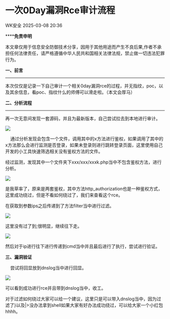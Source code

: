 #  一次0Day漏洞Rce审计流程   
 WK安全   2025-03-08 20:36  
  
******免责申明**  
  
本文章仅用于信息安全防御技术分享，因用于其他用途而产生不良后果,作者不承担任何法律责任，请严格遵循中华人民共和国相关法律法规，禁止做一切违法犯罪行为。  
  
  
  
**一、前言**  
  
****  
本次仅仅是记录一下自己审计一个相关0day漏洞rce的过程，并无指纹，poc，以及其余信息，看poc、指纹什么的师傅可以滑走啦。（本文会厚马）  
  
**二、分析流程**  
  
****  
再一次无意间发现一套源码，并且为最新版本，自己尝试拉去到本地进行审计。  
  
![](https://mmbiz.qpic.cn/sz_mmbiz_png/ZRKuxIKRyhV6jHoC9V3bLicvicDmUfIY0BFqSobPiat4UPdzNFBibdBjiaickLSJauKFPckW1xR5tfiap1Z3SOubM6b7Q/640?wx_fmt=png&from=appmsg "")  
  
    通过分析发现会包含一个文件，调用其中的x方法进行鉴权，如果调用了其中的x方法那么会进行监测是否登录，如果未登录则进行跳转登录页面，这里使用自己开发的小工具快速筛选相关没有鉴权方法的文件。  
  
经过监测，发现其中一个文件夹下xxx/xxx/xxxk.php当中不包含鉴权方法，进行分析。  
  
![](https://mmbiz.qpic.cn/sz_mmbiz_png/ZRKuxIKRyhV6jHoC9V3bLicvicDmUfIY0BTwYSWibS1nBWRhPou4ib6g83bJYzXFj9M4icpX7N7UhicvkC6kZSTWoWiaQ/640?wx_fmt=png&from=appmsg "")  
  
是我草率了，原来是两套鉴权，其中方法http_authorization也是一种鉴权方式，这里成功绕过，但是不看如何绕过了，我们来查看这个rce。  
  
在获取到参数ips之后传递到了方法filter当中进行过滤。  
  
![](https://mmbiz.qpic.cn/sz_mmbiz_png/ZRKuxIKRyhV6jHoC9V3bLicvicDmUfIY0BicnWR0YvzyGR7hcK0CY9rEAgQl45L0nRtZhUyAHiaTj32KBJTQ5Caqew/640?wx_fmt=png&from=appmsg "")  
  
这里没有过了到;很明显，继续往下走。  
  
![](https://mmbiz.qpic.cn/sz_mmbiz_png/ZRKuxIKRyhV6jHoC9V3bLicvicDmUfIY0BEibb3obht749dQjGZydJUgGZkWTjmhwib7hlI0zlmaLic27U5oiayxCI6A/640?wx_fmt=png&from=appmsg "")  
  
然后对于ip进行往下进行传递到cmd当中并且最后进行了执行，尝试进行验证。  
  
**三、漏洞验证**  
  
    尝试将回显放到dnslog当中进行回显。  
  
![](https://mmbiz.qpic.cn/sz_mmbiz_png/ZRKuxIKRyhV6jHoC9V3bLicvicDmUfIY0B2PU7zCJ7iacQ3zviayt3AB3XCwz4u2Lppn0uSXicm3uicGHJdL5CsJkc5A/640?wx_fmt=png&from=appmsg "")  
  
可以看到成功进行rce并且带到dnslog当中，收工。  
  
对于过滤如何绕过大家可以给一个建议，这里只是可以带入dnslog当中，因为过滤了}以及|>没办法拿到shell如果大家有好办法成功绕过，可以给大家一个小红包hhhh。  
  
  
